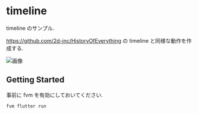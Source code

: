 # timeline

timeline のサンプル.

https://github.com/2d-inc/HistoryOfEverything の timeline と同様な動作を作成する.


![画像](https://gyazo.com/ca42ebf7df81cf0f631aa6095bae9941/raw)

## Getting Started

事前に fvm を有効にしておいてください.

`fvm flutter run`